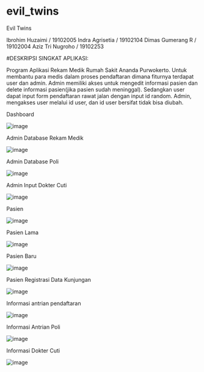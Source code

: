 # evil_twins

Evil Twins

Ibrohim Huzaimi / 19102005
Indra Agrisetia / 19102104
Dimas Gumerang R / 19102004
Aziz Tri Nugroho / 19102253

#DESKRIPSI SINGKAT APLIKASI:

Program Aplikasi Rekam Medik Rumah Sakit Ananda Purwokerto. Untuk membantu para medis dalam proses pendaftaran dimana fiturnya terdapat user dan admin. Admin memiliki akses untuk mengedit informasi pasien dan delete informasi pasien(jika pasien sudah meninggal). Sedangkan user dapat input form pendaftaran rawat jalan dengan input id random. Admin, mengakses user melalui id user, dan id user bersifat tidak bisa diubah.

Dashboard

![image](https://user-images.githubusercontent.com/66870025/128628711-bbb9e06f-afde-497a-aaca-a44b767e6818.png)

Admin Database Rekam Medik

![image](https://user-images.githubusercontent.com/66870025/128628718-29681cd8-55a2-46ce-8e05-1061aa78a9fd.png)

Admin Database Poli

![image](https://user-images.githubusercontent.com/66870025/128628723-7bf68b9e-46a1-44ea-9026-4abbf62be7cb.png)

Admin Input Dokter Cuti

![image](https://user-images.githubusercontent.com/66870025/128628733-082b9c82-0f9b-4b4f-818d-fe6b1e8b6a9f.png)

Pasien

![image](https://user-images.githubusercontent.com/66870025/128628745-af8c1249-4e97-4004-b634-eb74174808b2.png)

Pasien Lama

![image](https://user-images.githubusercontent.com/66870025/128628752-0fc48242-3bfa-4071-8cb0-1e2c92dce304.png)

Pasien Baru

![image](https://user-images.githubusercontent.com/66870025/128628768-f366a3a7-5dd1-4e18-84ef-5c8cb35ac10a.png)

Pasien Registrasi Data Kunjungan

![image](https://user-images.githubusercontent.com/66870025/128628781-9b053801-f14f-428f-8099-828b098b8642.png)

Informasi antrian pendaftaran

![image](https://user-images.githubusercontent.com/66870025/128628799-8b58e42f-9128-4268-8691-88ed4f8c4582.png)

Informasi Antrian Poli

![image](https://user-images.githubusercontent.com/66870025/128628808-2314e7a8-a481-480c-af62-a6292d9a39a4.png)

Informasi Dokter Cuti

![image](https://user-images.githubusercontent.com/66870025/128628813-5136e492-50d3-4f7a-b9df-be14346be14b.png)






